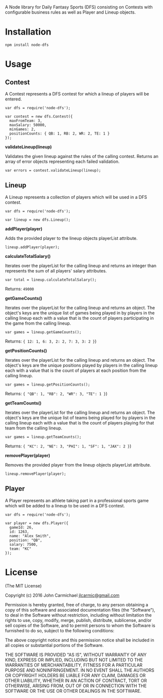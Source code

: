 A Node library for Daily Fantasy Sports (DFS) consisting on Contests with configurable business rules as well as Player and Lineup objects.

# Installation
`npm install node-dfs`

# Usage

## Contest
A Contest represents a DFS contest for which a lineup of players will be entered.

```
var dfs = require('node-dfs');

var contest = new dfs.Contest({
  maxFromTeam: 3,
  maxSalary: 50000,
  minGames: 2,
  positionCounts: { QB: 1, RB: 2, WR: 2, TE: 1 }
});
```

**validateLineup(lineup)**

Validates the given lineup against the rules of the calling contest. Returns an array of error objects representing each failed validation.

```
var errors = contest.validateLineup(lineup);
```

## Lineup
A Lineup represents a collection of players which will be used in a DFS contest.

```
var dfs = require('node-dfs');

var lineup = new dfs.Lineup();
```

**addPlayer(player)**

Adds the provided player to the lineup objects playerList attribute.

```
lineup.addPlayer(player);
```

**calculateTotalSalary()**

Iterates over the playerList for the calling lineup and returns an integer than represents the sum of all players' salary attributes.

```
var total = lineup.calculateTotalSalary();
```
Returns: `49000`

**getGameCounts()**

Iterates over the playerList for the calling lineup and returns an object. The object's keys are the unique list of games being played in by players in the calling lineup each with a value that is the count of players participating in the game from the calling lineup.

```
var games = lineup.getGameCounts();
```
Returns: `{ 12: 1, 6: 3, 2: 2, 7: 3, 3: 2 }`)

**getPositionCounts()**

Iterates over the playerList for the calling lineup and returns an object. The object's keys are the unique positions played by players in the calling lineup each with a value that is the count of players at each position from the calling lineup.

```
var games = lineup.getPositionCounts();
```
Returns: `{ "QB": 1, "RB": 2, "WR": 3, "TE": 1 }`)

**getTeamCounts()**

Iterates over the playerList for the calling lineup and returns an object. The object's keys are the unique list of teams being played for by players in the calling lineup each with a value that is the count of players playing for that team from the calling lineup.

```
var games = lineup.getTeamCounts();
```
Returns: `{ "KC": 2, "NE": 3, "PHI": 1, "SF": 1, "JAX": 2 }`)

**removePlayer(player)**

Removes the provided player from the lineup objects playerList attribute.

```
lineup.removePlayer(player);
```

## Player
A Player represents an athlete taking part in a professional sports game which will be added to a lineup to be used in a DFS contest.

```
var dfs = require('node-dfs');

var player = new dfs.Player({
  gameId: 26,
  id: 1263,
  name: "Alex Smith",
  position: "QB",
  salary: 7500,
  team: "KC"
});
```

# License

(The MIT License)

Copyright (c) 2016 John Carmichael <jlcarmic@gmail.com>

Permission is hereby granted, free of charge, to any person obtaining a copy
of this software and associated documentation files (the "Software"), to deal
in the Software without restriction, including without limitation the rights
to use, copy, modify, merge, publish, distribute, sublicense, and/or sell
copies of the Software, and to permit persons to whom the Software is
furnished to do so, subject to the following conditions:

The above copyright notice and this permission notice shall be included in
all copies or substantial portions of the Software.

THE SOFTWARE IS PROVIDED "AS IS", WITHOUT WARRANTY OF ANY KIND, EXPRESS OR
IMPLIED, INCLUDING BUT NOT LIMITED TO THE WARRANTIES OF MERCHANTABILITY,
FITNESS FOR A PARTICULAR PURPOSE AND NONINFRINGEMENT. IN NO EVENT SHALL THE
AUTHORS OR COPYRIGHT HOLDERS BE LIABLE FOR ANY CLAIM, DAMAGES OR OTHER
LIABILITY, WHETHER IN AN ACTION OF CONTRACT, TORT OR OTHERWISE, ARISING FROM,
OUT OF OR IN CONNECTION WITH THE SOFTWARE OR THE USE OR OTHER DEALINGS IN
THE SOFTWARE.
